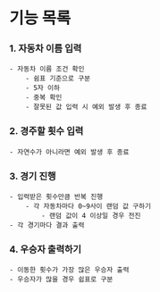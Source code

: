 # 기능 목록

### 1. 자동차 이름 입력
    - 자동차 이름 조건 확인
        - 쉼표 기준으로 구분
        - 5자 이하
        - 중복 확인
        - 잘못된 값 입력 시 예외 발생 후 종료

### 2. 경주할 횟수 입력
    - 자연수가 아니라면 예외 발생 후 종료

### 3. 경기 진행
    - 입력받은 횟수만큼 반복 진행
        - 각 자동차마다 0~9사이 랜덤 값 구하기
            - 랜덤 값이 4 이상일 경우 전진
    - 각 경기마다 결과 출력

### 4. 우승자 출력하기
    - 이동한 횟수가 가장 많은 우승자 출력
    - 우승자가 많을 경우 쉽표로 구분